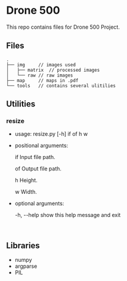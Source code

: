 # Drone 500

This repo contains files for Drone 500 Project.

## Files


```
.
├── img		// images used
│   ├── matrix	// processed images
│   └── raw	// raw images
├── map		// maps in .pdf
└── tools	// contains several ulitilies
```

## Utilities

### resize

- usage: resize.py [-h] if of h w

- positional arguments:

    if         Input file path.

    of         Output file path.

    h           Height.

    w           Width.

- optional arguments:

    -h, --help  show this help message and exit

  ​



## Libraries
- numpy
- argparse
- PIL

